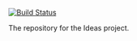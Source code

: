 [![Build Status](https://travis-ci.com/Marcus-Smallman/Ideas.svg?token=htjnmKpzpAMGzh9yfu9E&branch=master)](https://travis-ci.com/Marcus-Smallman/Ideas)

The repository for the Ideas project.